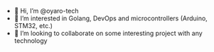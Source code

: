 - 👋 Hi, I’m @oyaro-tech
- 👀 I’m interested in Golang, DevOps and microcontrollers (Arduino, STM32, etc.)
- 💞️ I’m looking to collaborate on some interesting project with any technology

<!---
oyaro-tech/oyaro-tech is a ✨ special ✨ repository because its `README.md` (this file) appears on your GitHub profile.
You can click the Preview link to take a look at your changes.
--->
